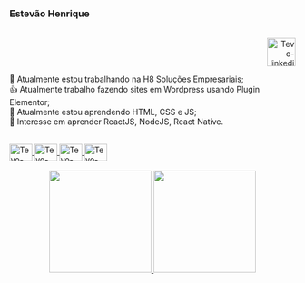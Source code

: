### Estevão Henrique

<div align="right"><br>
  <a href="https://www.linkedin.com/in/estevaohenrique/">
  <img align="center" alt="Tevo-linkedin" height="50" width="50" src="https://cdn.jsdelivr.net/gh/devicons/devicon/icons/linkedin/linkedin-original.svg">
</div> </a>
  
🔭   Atualmente estou trabalhando na H8 Soluções Empresariais;<br>
👍   Atualmente trabalho fazendo sites em Wordpress usando Plugin Elementor;<br>
🌱   Atualmente estou aprendendo HTML, CSS e JS;<br>
📡   Interesse em aprender ReactJS, NodeJS, React Native.


<div style="display: inline_block"><br>
  <a href="https://github.com/estevaohenrique">
  <img align="center" alt="Tevo-html" height="30" width="40" src="https://cdn.jsdelivr.net/gh/devicons/devicon/icons/html5/html5-original.svg">
  <img align="center" alt="Tevo-css" height="30" width="40" src="https://cdn.jsdelivr.net/gh/devicons/devicon/icons/css3/css3-original.svg">
  <img align="center" alt="Tevo-Js" height="30" width="40" src="https://cdn.jsdelivr.net/gh/devicons/devicon/icons/javascript/javascript-original.svg">
  <img align="center" alt="Tevo-git" height="30" width="40" src="https://cdn.jsdelivr.net/gh/devicons/devicon/icons/git/git-original.svg">
</div><br>


<div align="center">
  <a href="https://github.com/estevaohenrique">
  <img height="180em" src="https://github-readme-stats.vercel.app/api?username=estevaohenrique&count_private=true&show_icons=true&custom_title=GitHub%20Status&hide=issues&title_color=62C334&icon_color=EFFFE8&bg_color=ffffff00&text_color=62C334&hide_border=true"/>
  <img height="180em" src="https://github-readme-stats.vercel.app/api/top-langs/?username=estevaohenrique&layout=compact&langs_count=7&theme=merko"/>
</div>

